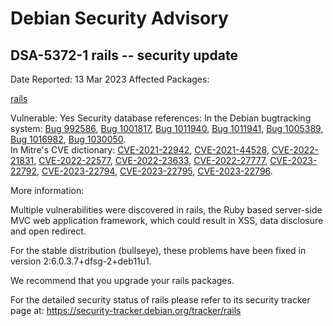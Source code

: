 
Debian Security Advisory
========================


DSA-5372-1 rails -- security update
-----------------------------------



Date Reported:
13 Mar 2023
Affected Packages:

[rails](https://packages.debian.org/src:rails)

Vulnerable:
Yes
Security database references:
In the Debian bugtracking system: [Bug 992586](https://bugs.debian.org/cgi-bin/bugreport.cgi?bug=992586), [Bug 1001817](https://bugs.debian.org/cgi-bin/bugreport.cgi?bug=1001817), [Bug 1011940](https://bugs.debian.org/cgi-bin/bugreport.cgi?bug=1011940), [Bug 1011941](https://bugs.debian.org/cgi-bin/bugreport.cgi?bug=1011941), [Bug 1005389](https://bugs.debian.org/cgi-bin/bugreport.cgi?bug=1005389), [Bug 1016982](https://bugs.debian.org/cgi-bin/bugreport.cgi?bug=1016982), [Bug 1030050](https://bugs.debian.org/cgi-bin/bugreport.cgi?bug=1030050).  
In Mitre's CVE dictionary: [CVE-2021-22942](https://security-tracker.debian.org/tracker/CVE-2021-22942), [CVE-2021-44528](https://security-tracker.debian.org/tracker/CVE-2021-44528), [CVE-2022-21831](https://security-tracker.debian.org/tracker/CVE-2022-21831), [CVE-2022-22577](https://security-tracker.debian.org/tracker/CVE-2022-22577), [CVE-2022-23633](https://security-tracker.debian.org/tracker/CVE-2022-23633), [CVE-2022-27777](https://security-tracker.debian.org/tracker/CVE-2022-27777), [CVE-2023-22792](https://security-tracker.debian.org/tracker/CVE-2023-22792), [CVE-2023-22794](https://security-tracker.debian.org/tracker/CVE-2023-22794), [CVE-2023-22795](https://security-tracker.debian.org/tracker/CVE-2023-22795), [CVE-2023-22796](https://security-tracker.debian.org/tracker/CVE-2023-22796).  

More information:

Multiple vulnerabilities were discovered in rails, the Ruby based server-side
MVC web application framework, which could result in XSS, data disclosure
and open redirect.


For the stable distribution (bullseye), these problems have been fixed in
version 2:6.0.3.7+dfsg-2+deb11u1.


We recommend that you upgrade your rails packages.


For the detailed security status of rails please refer to
its security tracker page at:
<https://security-tracker.debian.org/tracker/rails>





